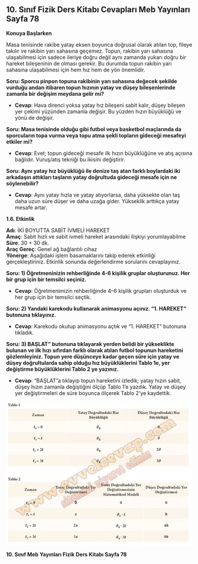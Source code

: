 ## 10. Sınıf Fizik Ders Kitabı Cevapları Meb Yayınları Sayfa 78

**Konuya Başlarken**

Masa tenisinde rakibe yatay eksen boyunca doğrusal olarak atılan top, fileye takılır ve rakibin yarı sahasına geçemez. Topun, rakibin yarı sahasına ulaşabilmesi için sadece ileriye doğru değil aynı zamanda yukarı doğru bir hareket bileşeninin de olması gerekir. Bu durumda topun rakibin yarı sahasına ulaşabilmesi için hem hız hem de yön önemlidir.

**Soru: Sporcu pinpon topuna rakibinin yarı sahasına değecek şekilde vurduğu andan itibaren topun hızının yatay ve düşey bileşenlerinde zamanla bir değişim meydana gelir mi?**

* **Cevap**: Hava direnci yoksa yatay hız bileşeni sabit kalır, düşey bileşen yer çekimi yüzünden zamanla değişir. Bu yüzden hızın büyüklüğü ve yönü de değişir.

**Soru: Masa tenisinde olduğu gibi futbol veya basketbol maçlarında da sporcuların topa vurma veya topu atma şekli topların gideceği mesafeyi etkiler mi?**

* **Cevap**: Evet; topun gideceği mesafe ilk hızın büyüklüğüne ve atış açısına bağlıdır. Vuruş/atış tekniği bu ikisini değiştirir.

**Soru: Aynı yatay hız büyüklüğü ile denize taş atan farklı boylardaki iki arkadaşın attıkları taşların yatay doğrultuda gideceği mesafe için ne söylenebilir?**

* **Cevap**: Aynı yatay hızla ve yatay atıyorlarsa, daha yüksekte olan taş daha uzun süre düşer ve daha uzağa gider. Yükseklik arttıkça yatay mesafe artar.

**1.6. Etkinlik**

**Adı**: İKİ BOYUTTA SABİT İVMELİ HAREKET  
 **Amaç**: Sabit hızlı ve sabit ivmeli hareket arasındaki ilişkiyi yorumlayabilme  
 **Süre**: 30 + 30 dk.  
 **Araç Gereç**: Genel ağ bağlantılı cihaz  
 **Yönerge**: Aşağıdaki işlem basamaklarını takip ederek etkinliği gerçekleştiriniz. Etkinlik sonunda değerlendirme sorularını cevaplayınız.

**Soru: 1) Öğretmeninizin rehberliğinde 4-6 kişilik gruplar oluşturunuz. Her bir grup için bir temsilci seçiniz.**

* **Cevap**: Öğretmenimizin rehberliğinde 4–6 kişilik grupları oluşturduk ve her grup için bir temsilci seçtik.

**Soru: 2) Yandaki karekodu kullanarak animasyonu açınız. “1. HAREKET” butonuna tıklayınız.**

* **Cevap**: Karekodu okutup animasyonu açtık ve “1. HAREKET” butonuna tıkladık.

**Soru: 3) BAŞLAT” butonuna tıklayarak yerden belidi bir yükseklikte bulunan ve ilk hızı sıfırdan farklı olarak atılan futbol topunun hareketini gözlemleyiniz. Topun yere düşünceye kadar geçen süre için yatay ve düşey doğrultularda sahip olduğu hız büyüklüklerini Tablo 1e, yer değiştirme büyüklüklerini Tablo 2 ye yazınız.**

* **Cevap**: “BAŞLAT”a tıklayıp topun hareketini izledik; yatay hızın sabit, düşey hızın zamanla değiştiğini ölçüp Tablo 1’e yazdık. Yatay ve düşey yer değiştirmeleri de süre boyunca ölçerek Tablo 2’ye kaydettik.

![](./image1.webp)

**10. Sınıf Meb Yayınları Fizik Ders Kitabı Sayfa 78**